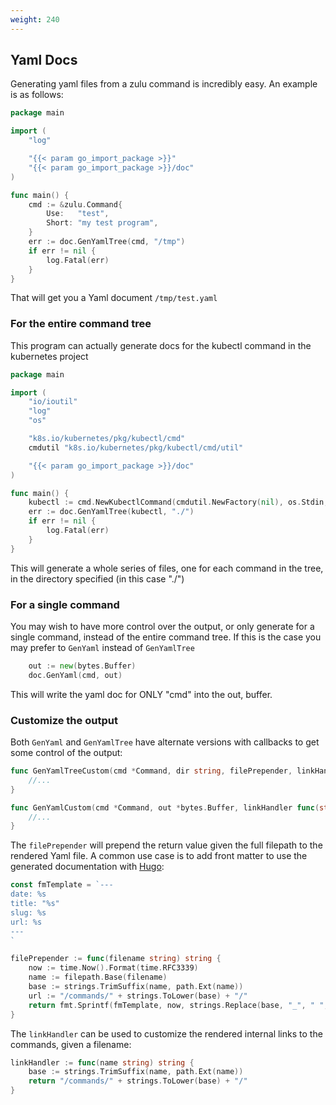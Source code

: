 ```yaml
---
weight: 240
---
```


## Yaml Docs

Generating yaml files from a zulu command is incredibly easy. An example is as follows:

```go
package main

import (
	"log"

	"{{< param go_import_package >}}"
	"{{< param go_import_package >}}/doc"
)

func main() {
	cmd := &zulu.Command{
		Use:   "test",
		Short: "my test program",
	}
	err := doc.GenYamlTree(cmd, "/tmp")
	if err != nil {
		log.Fatal(err)
	}
}
```

That will get you a Yaml document `/tmp/test.yaml`

### For the entire command tree

This program can actually generate docs for the kubectl command in the kubernetes project

```go
package main

import (
	"io/ioutil"
	"log"
	"os"

	"k8s.io/kubernetes/pkg/kubectl/cmd"
	cmdutil "k8s.io/kubernetes/pkg/kubectl/cmd/util"

	"{{< param go_import_package >}}/doc"
)

func main() {
	kubectl := cmd.NewKubectlCommand(cmdutil.NewFactory(nil), os.Stdin, ioutil.Discard, ioutil.Discard)
	err := doc.GenYamlTree(kubectl, "./")
	if err != nil {
		log.Fatal(err)
	}
}
```

This will generate a whole series of files, one for each command in the tree, in the directory specified (in this case "./")

### For a single command

You may wish to have more control over the output, or only generate for a single command, instead of the entire command tree. If this is the case you may prefer to `GenYaml` instead of `GenYamlTree`

```go
	out := new(bytes.Buffer)
	doc.GenYaml(cmd, out)
```

This will write the yaml doc for ONLY "cmd" into the out, buffer.

### Customize the output

Both `GenYaml` and `GenYamlTree` have alternate versions with callbacks to get some control of the output:

```go
func GenYamlTreeCustom(cmd *Command, dir string, filePrepender, linkHandler func(string) string) error {
	//...
}
```

```go
func GenYamlCustom(cmd *Command, out *bytes.Buffer, linkHandler func(string) string) error {
	//...
}
```

The `filePrepender` will prepend the return value given the full filepath to the rendered Yaml file. A common use case is to add front matter to use the generated documentation with [Hugo](https://gohugo.io/):

```go
const fmTemplate = `---
date: %s
title: "%s"
slug: %s
url: %s
---
`

filePrepender := func(filename string) string {
	now := time.Now().Format(time.RFC3339)
	name := filepath.Base(filename)
	base := strings.TrimSuffix(name, path.Ext(name))
	url := "/commands/" + strings.ToLower(base) + "/"
	return fmt.Sprintf(fmTemplate, now, strings.Replace(base, "_", " ", -1), base, url)
}
```

The `linkHandler` can be used to customize the rendered internal links to the commands, given a filename:

```go
linkHandler := func(name string) string {
	base := strings.TrimSuffix(name, path.Ext(name))
	return "/commands/" + strings.ToLower(base) + "/"
}
```
